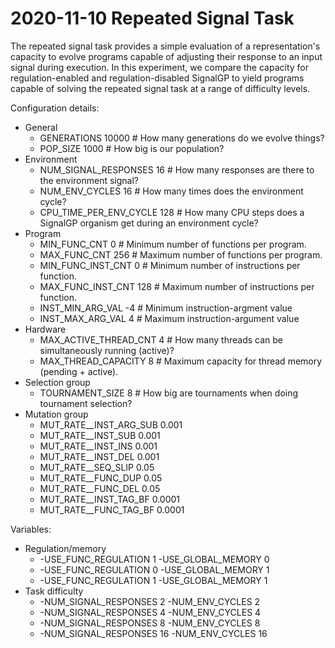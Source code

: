 # 2020-11-10 Repeated Signal Task

The repeated signal task provides a simple evaluation of a representation's capacity to evolve programs capable of adjusting their response to an input signal during execution.
In this experiment, we compare the capacity for regulation-enabled and regulation-disabled SignalGP to yield programs capable of solving the repeated signal task at a range of difficulty levels.

Configuration details:

- General
  - GENERATIONS 10000     # How many generations do we evolve things?
  - POP_SIZE 1000         # How big is our population?
- Environment
  - NUM_SIGNAL_RESPONSES 16      # How many responses are there to the environment signal?
  - NUM_ENV_CYCLES 16            # How many times does the environment cycle?
  - CPU_TIME_PER_ENV_CYCLE 128  # How many CPU steps does a SignalGP organism get during an environment cycle?
- Program
  - MIN_FUNC_CNT 0         # Minimum number of functions per program.
  - MAX_FUNC_CNT 256        # Maximum number of functions per program.
  - MIN_FUNC_INST_CNT 0    # Minimum number of instructions per function.
  - MAX_FUNC_INST_CNT 128  # Maximum number of instructions per function.
  - INST_MIN_ARG_VAL -4    # Minimum instruction-argment value
  - INST_MAX_ARG_VAL 4     # Maximum instruction-argument value
- Hardware
  - MAX_ACTIVE_THREAD_CNT 4  # How many threads can be simultaneously running (active)?
  - MAX_THREAD_CAPACITY 8    # Maximum capacity for thread memory (pending + active).
- Selection group
  - TOURNAMENT_SIZE 8        # How big are tournaments when doing tournament selection?
- Mutation group
  - MUT_RATE__INST_ARG_SUB 0.001
  - MUT_RATE__INST_SUB 0.001
  - MUT_RATE__INST_INS 0.001
  - MUT_RATE__INST_DEL 0.001
  - MUT_RATE__SEQ_SLIP 0.05
  - MUT_RATE__FUNC_DUP 0.05
  - MUT_RATE__FUNC_DEL 0.05
  - MUT_RATE__INST_TAG_BF 0.0001
  - MUT_RATE__FUNC_TAG_BF 0.0001

Variables:

- Regulation/memory
  - -USE_FUNC_REGULATION 1 -USE_GLOBAL_MEMORY 0
  - -USE_FUNC_REGULATION 0 -USE_GLOBAL_MEMORY 1
  - -USE_FUNC_REGULATION 1 -USE_GLOBAL_MEMORY 1
- Task difficulty
  - -NUM_SIGNAL_RESPONSES 2 -NUM_ENV_CYCLES 2
  - -NUM_SIGNAL_RESPONSES 4 -NUM_ENV_CYCLES 4
  - -NUM_SIGNAL_RESPONSES 8 -NUM_ENV_CYCLES 8
  - -NUM_SIGNAL_RESPONSES 16 -NUM_ENV_CYCLES 16
